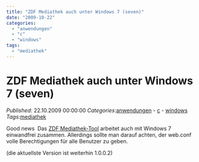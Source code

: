 ```yaml
---
title: "ZDF Mediathek auch unter Windows 7 (seven)"
date: "2009-10-22"
categories: 
  - "anwendungen"
  - "c"
  - "windows"
tags: 
  - "mediathek"
---
```

# ZDF Mediathek auch unter Windows 7 (seven)
_Published:_ 22.10.2009 00:00:00
_Categories_:[anwendungen](/dotnetwork/de/categories#anwendungen) - [c](/dotnetwork/de/categories#c) - [windows](/dotnetwork/de/categories#windows)
_Tags_:[mediathek](/dotnetwork/de/tags#mediathek)

Good news  Das [ZDF Mediathek-Tool](http://sourceforge.net/projects/ps3mediathek/files/) arbeitet auch mit Windows 7 einwandfrei zusammen. Allerdings sollte man darauf achten, der web.conf volle Berechtigungen für alle Benutzer zu geben.

(die aktuellste Version ist weiterhin 1.0.0.2)
